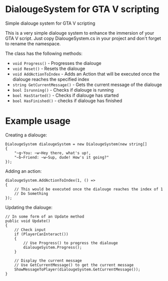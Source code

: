 # DialougeSystem for GTA V scripting
Simple dialouge system for GTA V scripting

This is a very simple dialouge system to enhance the immersion of your GTA V script.
Just copy DialougeSystem.cs in your project and don't forget to rename the namespace.

The class has the following methods:
- ``void Progress()``                 - Progresses the dialouge
- ``void Reset()``                    - Resets the dialouge
- ``void AddActionToIndex``           - Adds an Action that will be executed once the dialouge reaches the specified index 
- ``string GetCurrentMessage()``      - Gets the current message of the dialouge
- ``bool Isrunning()``                - Checks if dialouge is running
- ``bool HasStarted()``               - Checks if dialouge has started
- ``bool HasFinished()``              - checks if dialouge has finished

# Example usage
Creating a dialouge:
```
DialougeSystem dialougeSystem = new DialougeSystem(new string[]
{
    "~g~You: ~w~Hey there, what's up!,
    "~b~Friend: ~w~Sup, dude! How's it going?"
});
```

Adding an action:
```
dialougeSystem.AddActionToIndex(1, () =>
{
    // This would be executed once the dialouge reaches the index of 1
    // Do Something
});
```

Updating the dialouge:
```
// In some form of an Update method
public void Update()
{
    // Check input
    if (PlayerCanInteract())
    {
        // Use Progress() to progress the dialouge
        dialougeSystem.Progress();
    }

    // Display the current message
    // Use GetCurrentMessage() to get the current message
    ShowMessageToPlayer(dialougeSystem.GetCurrentMessage());
}
```
